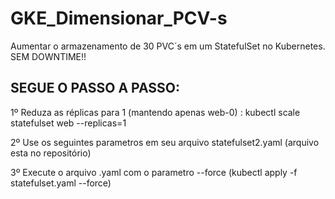 # GKE_Dimensionar_PCV-s
Aumentar o armazenamento de 30 PVC´s em um StatefulSet no Kubernetes. SEM DOWNTIME!!

## SEGUE O PASSO A PASSO:
1º Reduza as réplicas para 1 (mantendo apenas web-0)  :    kubectl scale statefulset web --replicas=1 

2º Use os seguintes parametros em seu arquivo statefulset2.yaml (arquivo esta no repositório)  

3º Execute o arquivo .yaml com o parametro --force (kubectl apply -f statefulset.yaml --force)
